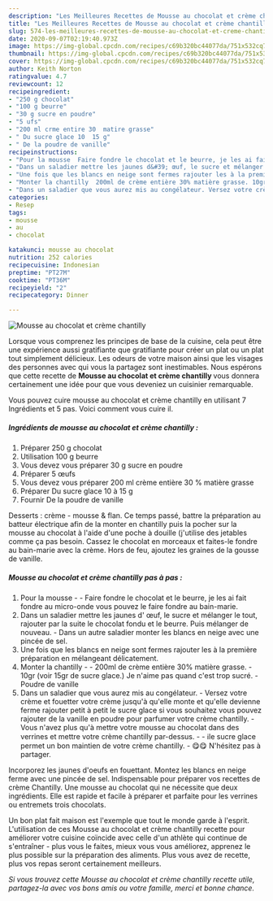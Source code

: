 ```yaml
---
description: "Les Meilleures Recettes de Mousse au chocolat et crème chantilly"
title: "Les Meilleures Recettes de Mousse au chocolat et crème chantilly"
slug: 574-les-meilleures-recettes-de-mousse-au-chocolat-et-creme-chantilly
date: 2020-09-07T02:19:40.973Z
image: https://img-global.cpcdn.com/recipes/c69b320bc44077da/751x532cq70/mousse-au-chocolat-et-creme-chantilly-photo-principale-de-la-recette.jpg
thumbnail: https://img-global.cpcdn.com/recipes/c69b320bc44077da/751x532cq70/mousse-au-chocolat-et-creme-chantilly-photo-principale-de-la-recette.jpg
cover: https://img-global.cpcdn.com/recipes/c69b320bc44077da/751x532cq70/mousse-au-chocolat-et-creme-chantilly-photo-principale-de-la-recette.jpg
author: Keith Norton
ratingvalue: 4.7
reviewcount: 12
recipeingredient:
- "250 g chocolat"
- "100 g beurre"
- "30 g sucre en poudre"
- "5 ufs"
- "200 ml crme entire 30  matire grasse"
- " Du sucre glace 10  15 g"
- " De la poudre de vanille"
recipeinstructions:
- "Pour la mousse  Faire fondre le chocolat et le beurre, je les ai fait fondre au micro-onde vous pouvez le faire fondre au bain-marie."
- "Dans un saladier mettre les jaunes d&#39; œuf, le sucre et mélanger le tout, rajouter par la suite le chocolat fondu et le beurre. Puis mélanger de nouveau. Dans un autre saladier monter les blancs en neige avec une pincée de sel."
- "Une fois que les blancs en neige sont fermes rajouter les à la première préparation en mélangeant délicatement."
- "Monter la chantilly  200ml de crème entière 30% matière grasse. 10gr (voir 15gr de sucre glace.) Je n&#39;aime pas quand c&#39;est trop sucré. Poudre de vanille"
- "Dans un saladier que vous aurez mis au congélateur. Versez votre crème et fouetter votre crème jusqu&#39;à qu&#39;elle monte et qu&#39;elle devienne ferme rajouter petit à petit le sucre glace si vous souhaitez vous pouvez rajouter de la vanille en poudre pour parfumer votre crème chantilly.  Vous n&#39;avez plus qu&#39;à mettre votre mousse au chocolat dans des verrines et mettre votre crème chantilly par-dessus.   ℹ️le sucre glace permet un bon maintien de votre crème chantilly. 😋😋 N&#39;hésitez pas à partager."
categories:
- Resep
tags:
- mousse
- au
- chocolat

katakunci: mousse au chocolat 
nutrition: 252 calories
recipecuisine: Indonesian
preptime: "PT27M"
cooktime: "PT36M"
recipeyield: "2"
recipecategory: Dinner

---
```



![Mousse au chocolat et crème chantilly](https://img-global.cpcdn.com/recipes/c69b320bc44077da/751x532cq70/mousse-au-chocolat-et-creme-chantilly-photo-principale-de-la-recette.jpg)

Lorsque vous comprenez les principes de base de la cuisine, cela peut être une expérience aussi gratifiante que gratifiante pour créer un plat ou un plat tout simplement délicieux. Les odeurs de votre maison ainsi que les visages des personnes avec qui vous la partagez sont inestimables. Nous espérons que cette recette de <strong> Mousse au chocolat et crème chantilly </strong> vous donnera certainement une idée pour que vous deveniez un cuisinier remarquable.

<!--inarticleads1-->

Vous pouvez cuire mousse au chocolat et crème chantilly en utilisant 7 Ingrédients et 5 pas. Voici comment vous cuire il.

##### Ingrédients de mousse au chocolat et crème chantilly :

1. Préparer 250 g chocolat
1. Utilisation 100 g beurre
1. Vous devez vous préparer 30 g sucre en poudre
1. Préparer 5 œufs
1. Vous devez vous préparer 200 ml crème entière 30 % matière grasse
1. Préparer  Du sucre glace 10 à 15 g
1. Fournir  De la poudre de vanille


Desserts : crème - mousse &amp; flan. Ce temps passé, battre la préparation au batteur électrique afin de la monter en chantilly puis la pocher sur la mousse au chocolat à l&#39;aide d&#39;une poche à douille (j&#39;utilise des jetables comme ça pas besoin. Cassez le chocolat en morceaux et faites-le fondre au bain-marie avec la crème. Hors de feu, ajoutez les graines de la gousse de vanille. 

<!--inarticleads2-->

##### Mousse au chocolat et crème chantilly pas à pas :

1. Pour la mousse -  - Faire fondre le chocolat et le beurre, je les ai fait fondre au micro-onde vous pouvez le faire fondre au bain-marie.
1. Dans un saladier mettre les jaunes d&#39; œuf, le sucre et mélanger le tout, rajouter par la suite le chocolat fondu et le beurre. Puis mélanger de nouveau. - Dans un autre saladier monter les blancs en neige avec une pincée de sel.
1. Une fois que les blancs en neige sont fermes rajouter les à la première préparation en mélangeant délicatement.
1. Monter la chantilly -  - 200ml de crème entière 30% matière grasse. - 10gr (voir 15gr de sucre glace.) Je n&#39;aime pas quand c&#39;est trop sucré. - Poudre de vanille
1. Dans un saladier que vous aurez mis au congélateur. - Versez votre crème et fouetter votre crème jusqu&#39;à qu&#39;elle monte et qu&#39;elle devienne ferme rajouter petit à petit le sucre glace si vous souhaitez vous pouvez rajouter de la vanille en poudre pour parfumer votre crème chantilly.  - Vous n&#39;avez plus qu&#39;à mettre votre mousse au chocolat dans des verrines et mettre votre crème chantilly par-dessus.  -  - ℹ️le sucre glace permet un bon maintien de votre crème chantilly. - 😋😋 N&#39;hésitez pas à partager.


Incorporez les jaunes d&#39;oeufs en fouettant. Montez les blancs en neige ferme avec une pincée de sel. Indispensable pour préparer vos recettes de crème Chantilly. Une mousse au chocolat qui ne nécessite que deux ingrédients. Elle est rapide et facile à préparer et parfaite pour les verrines ou entremets trois chocolats. 

<!--inarticleads1-->

<p>
Un bon plat fait maison est l'exemple que tout le monde garde à l'esprit. L'utilisation de ces Mousse au chocolat et crème chantilly recette pour améliorer votre cuisine coïncide avec celle d'un athlète qui continue de s'entraîner - plus vous le faites, mieux vous vous améliorez, apprenez le plus possible sur la préparation des aliments. Plus vous avez de recette, plus vos repas seront certainement meilleurs.
</p>

<p>
<i>Si vous trouvez cette Mousse au chocolat et crème chantilly recette utile, partagez-la avec vos bons amis ou votre famille, merci et bonne chance.</i>
</p>
